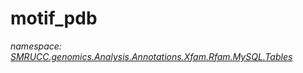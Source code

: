 ﻿# motif_pdb
_namespace: [SMRUCC.genomics.Analysis.Annotations.Xfam.Rfam.MySQL.Tables](./index.md)_






